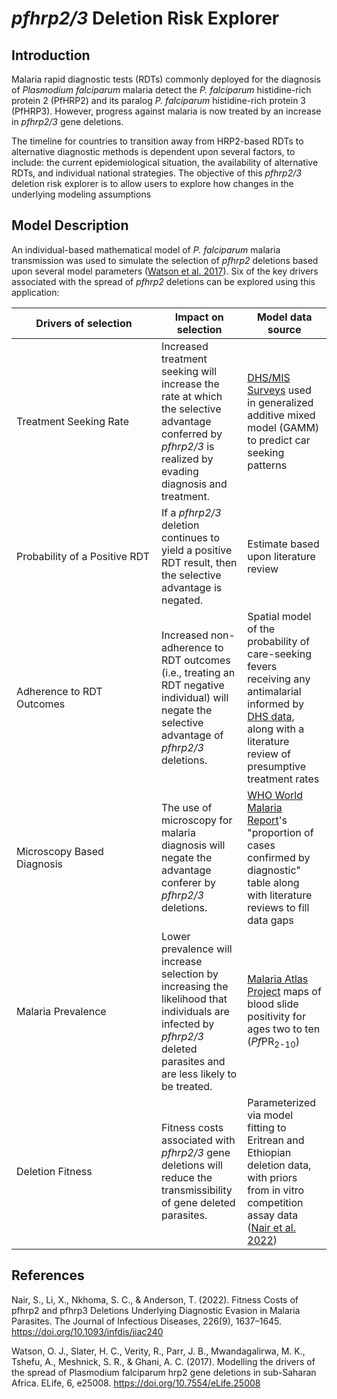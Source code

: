 # *pfhrp2\/3* Deletion Risk Explorer

## Introduction

Malaria rapid diagnostic tests (RDTs) commonly deployed for the diagnosis of *Plasmodium falciparum* malaria detect the *P. falciparum* histidine-rich protein 2 (PfHRP2) and its paralog *P. falciparum* histidine-rich protein 3 (PfHRP3). However, progress against malaria is now treated by an increase in *pfhrp2\/3* gene deletions. 

The timeline for countries to transition away from HRP2-based RDTs to alternative diagnostic methods is dependent upon several factors, to include: the current epidemiological situation, the availability of alternative RDTs, and individual national strategies. The objective of this *pfhrp2\/3* deletion risk explorer is to allow users to explore how changes in the underlying modeling assumptions 

## Model Description

An individual-based mathematical model of *P. falciparum* malaria transmission was used to simulate the selection of *pfhrp2* deletions based upon several model parameters ([Watson et al. 2017](https://doi.org/10.7554/eLife.25008)). Six of the key drivers associated with the spread of *pfhrp2* deletions can be explored using this application:

| <div style="width: 13.5em">Drivers of selection</div> | Impact on selection | Model data source |
| --- | --- | --- |
| Treatment Seeking Rate | Increased treatment seeking will increase the rate at which the selective advantage conferred by *pfhrp2\/3* is realized by evading diagnosis and treatment. | [DHS/MIS Surveys](https://dhsprogram.com/methodology/survey-types/mis.cfm) used in generalized additive mixed model (GAMM) to predict car seeking patterns |
| Probability of a Positive RDT | If a *pfhrp2\/3* deletion continues to yield a positive RDT result, then the selective advantage is negated. | Estimate based upon literature review |
| Adherence to RDT Outcomes | Increased non-adherence to RDT outcomes (i.e., treating an RDT negative individual) will negate the selective advantage of *pfhrp2\/3* deletions. | Spatial model of the probability of care-seeking fevers receiving any antimalarial informed by [DHS data](https://dhsprogram.com/Data/), along with a literature review of presumptive treatment rates |
| Microscopy Based Diagnosis | The use of microscopy for malaria diagnosis will negate the advantage conferer by *pfhrp2\/3* deletions. | [WHO World Malaria Report](https://www.who.int/teams/global-malaria-programme/reports)'s "proportion of cases confirmed by diagnostic" table along with literature reviews to fill data gaps |
| Malaria Prevalence | Lower prevalence will increase selection by increasing the likelihood that individuals are infected by *pfhrp2\/3* deleted parasites and are less likely to be treated. | [Malaria Atlas Project](https://malariaatlas.org/) maps of blood slide positivity for ages two to ten (*Pf*PR<sub>2-10</sub>) |
| Deletion Fitness | Fitness costs associated with *pfhrp2/3* gene deletions will reduce the transmissibility of gene deleted parasites. | Parameterized via model fitting to Eritrean and Ethiopian deletion data, with priors from in vitro competition assay data ([Nair et al. 2022](https://doi.org/10.1093/infdis/jiac240))  |


## References

Nair, S., Li, X., Nkhoma, S. C., & Anderson, T. (2022). Fitness Costs of pfhrp2 and pfhrp3 Deletions Underlying Diagnostic Evasion in Malaria Parasites. The Journal of Infectious Diseases, 226(9), 1637–1645. https://doi.org/10.1093/infdis/jiac240

Watson, O. J., Slater, H. C., Verity, R., Parr, J. B., Mwandagalirwa, M. K., Tshefu, A., Meshnick, S. R., & Ghani, A. C. (2017). Modelling the drivers of the spread of Plasmodium falciparum hrp2 gene deletions in sub-Saharan Africa. ELife, 6, e25008. https://doi.org/10.7554/eLife.25008

